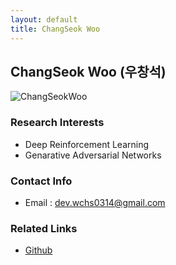 ```yaml
---
layout: default
title: ChangSeok Woo
---
```


## ChangSeok Woo (우창석)
![ChangSeokWoo](../assets/img/profile_changseokwoo.png)

### Research Interests 
* Deep Reinforcement Learning
* Genarative Adversarial Networks

### Contact Info
* Email : dev.wchs0314@gmail.com 

### Related Links
* [Github](https://github.com/MOLOZISE)
